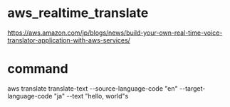 # aws_realtime_translate
https://aws.amazon.com/jp/blogs/news/build-your-own-real-time-voice-translator-application-with-aws-services/

# command 
aws translate translate-text --source-language-code "en" --target-language-code "ja" --text "hello, world"s